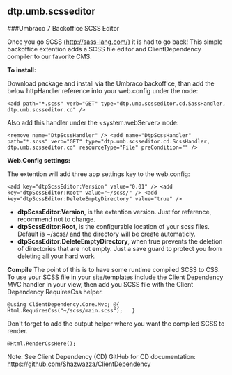 ## dtp.umb.scsseditor
###Umbraco 7 Backoffice SCSS Editor

Once you go SCSS (http://sass-lang.com/) it is had to go back! This simple backoffice extention adds a SCSS file editor and ClientDependency compiler to our favorite CMS.


**To install:**

Download package and install via the Umbraco backoffice, than add the below httpHandler reference into your web.config under the <httpHandlers> node:

``
<add path="*.scss" verb="GET" type="dtp.umb.scsseditor.cd.SassHandler, dtp.umb.scsseditor.cd" />
``

Also add this handler under the <system.webServer><handlers> node:

``
<remove name="DtpScssHandler" />
<add name="DtpScssHandler" path="*.scss" verb="GET" type="dtp.umb.scsseditor.cd.ScssHandler, dtp.umb.scsseditor.cd" resourceType="File" preCondition="" />
``


**Web.Config settings:**

The extention will add three app settings key to the web.config:

``
<add key="dtpScssEditor:Version" value="0.01" />
<add key="dtpScssEditor:Root" value="~/scss/" />
<add key="dtpScssEditor:DeleteEmptyDirectory" value="true" />
``


* **dtpScssEditor:Version**, is the extention version. Just for reference, recommend not to change.
* **dtpScssEditor:Root**, is the configurable location of your scss files. Default is ~/scss/ and the directory will be create automaticly.
* **dtpScssEditor:DeleteEmptyDirectory**, when true prevents the deletion of directories that are not empty. Just a save guard to protect you from deleting all your hard work.


**Compile**
The point of this is to have some runtime compiled SCSS to CSS. To use your SCSS file in your site/templates include the Client Dependency MVC handler in your view, then add you SCSS file with the Client Dependency RequiresCss helper.

``
@using ClientDependency.Core.Mvc;
@{
    Html.RequiresCss("~/scss/main.scss");  
}
``

Don't forget to add the output helper where you want the compiled SCSS to render.

``
@Html.RenderCssHere();  
``

Note: See Client Dependency (CD) GitHub for CD documentation: https://github.com/Shazwazza/ClientDependency
